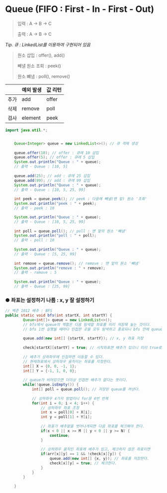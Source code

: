 # Queue (FIFO : First - In - First - Out)

> 입력 : A -> B -> C
>
> 출력 : A -> B -> C

*Tip. 큐 : LinkedList를 이용하여 구현되어 있음*

> 원소 삽입 : offer(), add()
>
> 빼낼 원소 조회 : peek()
>
> 원소 뺴냄 : poll(), remove()

|  | 예외 발생 | 값 리턴 |
| --- | --- | --- |
| 추가 | add | offer |
| 삭제 | remove | poll |
| 검사 | element | peek |


```java
import java.util.*;


	Queue<Integer> queue = new LinkedList<>(); // 큐 객체 생성
		
	queue.offer(10); // offer : 큐에 10 삽입
	queue.offer(5); // offer : 큐에 5 삽입
	System.out.println("Queue : " + queue);
	// 출력 - Queue : [10, 5]
		
	queue.add(25); // add : 큐에 25 삽입
	queue.add(99); // add : 큐에 99 삽입
	System.out.println("Queue : " + queue);
	// 출력 - Queue : [10, 5, 25, 99]
		
	int peek = queue.peek(); // peek : 다음에 빼낼(맨 앞) 원소 '조회'
	System.out.println("peek : " + peek);
	// 출력 - peek : 10

	System.out.println("Queue : " + queue);
	// 출력 - Queue : [10, 5, 25, 99]
		
	int poll = queue.poll(); // poll : 맨 앞의 원소 '빼냄'
	System.out.println("poll : " + poll);
	// 출력 - poll : 10
		
	System.out.println("Queue : " + queue);
	// 출력 - Queue : [5, 25, 99]
		
	int remove = queue.remove(); // remove : 맨 앞의 원소 '빼냄'
	System.out.println("remove : " + remove);
	// 출력 - remove : 5
		
	System.out.println("Queue : " + queue);
	// 출력 - Queue : [25, 99]
```

### ● 좌표는 설정하기 나름 : x, y 잘 설정하기
```java
// 백준 1012 배추 : BFS 
public static void bfs(int startX, int startY) {
		Queue<int[]> queue = new LinkedList<>();
		// bfs에서 queue의 역할은 다음 탐색할 좌표를 미리 저장해 놓는 것이다. 
		// bfs 1번 실행될 때마다 인접한 곳을 모두 탐색하고 종료되니 bfs 안에 queue를 선언했다. 
		
		queue.add(new int[] {startX, startY}); // x, y 좌표 저장
		
		check[startX][startY] = true; // 시작좌표엔 배추가 있으니 미리 true로 처리해준다. 
		
		// 배추가 상하좌우에 인접하면 이동할 수 있다. 
		// 현재좌표에서 상하좌우 움직이는 좌표를 지정한다. 
		int[] X = {0, 0, -1, 1};
		int[] Y = {-1, 1, 0, 0};
		
		// queue가 비어있으면 더이상 인접한 배추가 없다는 뜻이다. 
		while(!queue.isEmpty()) {
			int[] poll = queue.poll(); // 저장된 queue를 꺼낸다. 
			
			// 상하좌우 4가지 방법이니 for문 4번 반복
			for(int i = 0; i < 4; i++) {
				// 상하좌우 좌표 조정
				int x = poll[0] + X[i];
				int y = poll[1] + Y[i];
				
				// 좌표가 배추밭을 벗어나게되면 다음 좌표를 체크해야 한다. 
				if(x < 0 || x >= M || y < 0 || y >= N) {
					continue;
				}
				
				// 상하좌우 움직인 좌표에 배추가 있고, 체크하지 않은 좌표이면
				if(arr[x][y] == 1 && !check[x][y]) {
					queue.add(new int[] {x, y}); // 좌표를 저장한다.
					check[x][y] = true; // 체크한다.
				}
			}
		}
		
	}
```

